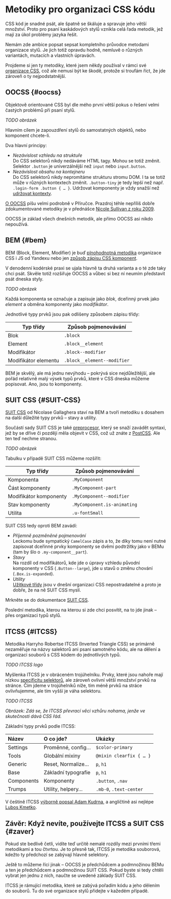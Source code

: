 # Metodiky pro organizaci CSS kódu

CSS kód je snadné psát, ale špatně se škáluje a spravuje jeho větší množství. Proto pro psaní kaskádových stylů vznikla celá řada metodik, jež mají za úkol problémy jazyka řešit.

Nemám zde ambice popsat sepsat kompletního průvodce metodami organizace stylů. Je jich totiž opravdu hodně, nemluvě o různých variantách, mutacích a vlastních úpravách.

Projdeme si jen ty metodiky, které jsem někdy používal v rámci své [organizace CSS](rcss-zasady.md), což ale nemusí být ke škodě, protože si troufám říct, že jde zároveň o ty nejpodstatnější.

## OOCSS {#oocss}

Objektově orientované CSS byl dle mého první větší pokus o řešení velmi častých problémů při psaní stylů. 

*TODO obrázek*

Hlavním cílem je zapouzdření stylů do samostatných objektů, nebo komponent chcete-li.

Dva hlavní principy:

- *Nezávislost vzhledu na struktuře*  
Do CSS selektorů nikdy nedáváme HTML tagy. Mohou se totiž změnit. Selektor `.button` je univerzálnější než `input` nebo `input.button`.
- *Nezávislost obsahu na kontejneru*  
Do CSS selektorů nikdy nepromítáme strukturu stromu DOM. I ta se totiž může v různých kontextech změnit. `.button-tiny` je tedy lepší než např. `.login-form .button { … }`. Udržovat komponenty je vždy snažší než [udržovat kontexty](komponenty-kontexty.md).

[O OOCSS](oocss.md) píšu velmi podrobně v Příručce. Prazdroj téhle nepříliš dobře zdokumentované metodiky je v přednášce [Nicole Sullivan z roku 2009](https://www.slideshare.net/stubbornella/object-oriented-css).

OOCSS je základ všech dnešních metodik, ale přímo OOCSS asi nikdo nepoužívá.

## BEM {#bem}

BEM (Block, Element, Modifier) je buď [plnohodnotná metodika](https://en.bem.info/methodology/) organizace CSS i JS od Yandexu nebo jen [způsob zápisu CSS komponent](http://getbem.com/). 

V denodenní kodérské praxi se ujala hlavně ta druhá varianta a o té zde taky chci psát. Skvěle totiž rozšiřuje OOCSS a vůbec si bez ní neumím představit psát dneska styly.

*TODO obrázek*

Každá komponenta se označuje a zapisuje jako *blok*, dceřinný prvek jako *element* a obměna komponenty jako *modifikátor*.

Jednotlivé typy prvků jsou pak odlišeny způsobem zápisu třídy:

| Typ třídy            | Způsob pojmenovávání |
|----------------------|----------------------|
| Blok                 | `.block`             |
| Element              | `.block__element`    |
| Modifikátor          | `.block--modifier`   |
| Modifikátor elementu | `.block__element--modifier` |

BEM je skvělý, ale má jednu nevýhodu – pokrývá sice nejdůležitější, ale pořád relativně malý výsek typů prvků, které v CSS dneska můžeme popisovat. Ano, jsou to komponenty.

## SUIT CSS {#SUIT-CSS}

[SUIT CSS](https://suitcss.github.io/) od Nicolase Gallaghera staví na BEM a tvoří metodiku s dosahem na další důležité typy prvků – stavy a utility.

Součástí sady SUIT CSS je také [preprocesor](https://github.com/suitcss/preprocessor), který se snaží zavádět syntaxi, jež by se dříve či později měla objevit v CSS, což už znáte z [PostCSS](postcss.md). Ale ten teď nechme stranou.

*TODO obrázek*

Tabulku v případě SUIT CSS můžeme rozšířit:

| Typ třídy               | Způsob pojmenovávání |
|-------------------------|----------------------|
| Komponenta              | `.MyComponent`       |
| Část komponenty         | `.MyComponent-part`    |
| Modifikátor komponenty  | `.MyComponent--modifier`   |
| Stav komponenty         | `.MyComponent.is-animating` |
| Utilita                 | `.u-fontSmall` |

SUIT CSS tedy oproti BEM zavádí:

- *Příjemně pozměněné pojmenování*  
Leckomu bude sympatický `CamelCase` zápis a to, že díky tomu není nutné zapisovat dceřinné prvky komponenty se dvěmi podtržítky jako v BEMu (tam by šlo o `.my-component__part`).
- *Stavy*  
Na rozdíl od modifikátorů, kde jde o úpravy vzhledu původní komponenty v CSS (`.Button--large`), jde u stavů o změnu chování (`.Box.is-expanded`).
- *Utility*  
[Užitkové třídy](css-utility.md) jsou v dnešní organizaci CSS nepostradatelné a proto je dobře, že na ně SUIT CSS myslí.

Mrkněte se do dokumentace [SUIT CSS](https://suitcss.github.io/).

Poslední metodika, kterou na kterou si zde chci posvítit, na to jde jinak – přes organizaci typů stylů.

## ITCSS {#ITCSS}

Metodika Harryho Robertse ITCSS (Inverted Triangle CSS) se primárně nezaměřuje na názvy salektorů ani psaní samotného kódu, ale na dělení a organizaci souborů s CSS kódem do jednotlivých typů.

*TODO ITCSS logo*

Myšlenka ITCSS je v obráceném trojúhelníku. Prvky, které jsou nahoře mají nízkou [specificitu selektorů](css-kaskada.md), ale zároveň ovlivní větší množství prvků na stránce. Čím jdeme v trojúhelníků níže, tím méně prvků na stráce ovlivňujemme, ale tím vyšší je váha selektoru.

*TODO ITCSS*

*Obrázek: Zdá se, že ITCSS převrací věci vzhůru nohama, jenže ve skutečnosti dává CSS řád.*

Základní typy prvků podle ITCSS:

| Název       | O co jde?          | Ukázky                   |
|:------------|:-------------------|:-------------------------|
| Settings    | Proměnné, config…  | `$color-primary`         |
| Tools       | Globální mixiny    | `@mixin clearfix { … }`  |
| Generic     | Reset, Normalize…   | `p`, `h1`               |
| Base        | Základní typografie | `p`, `h1`               |
| Components  | Komponenty          | `.button`, `.nav`       |
| Trumps      | Utility, helpery…   | `.mb-0`, `.text-center` |

V češtině ITCSS [výborně popsal Adam Kudrna](https://frontend.garden/proc-je-itcss-nejpokrocilejsi-metodika-organizace-css/), a angličtině asi nejlépe [Lubos Kmetko](https://www.xfive.co/blog/itcss-scalable-maintainable-css-architecture/).

## Závěr: Když nevíte, používejte ITCSS a SUIT CSS {#zaver}

Pokud ste bedlivě četli, vidíte teď určitě nemalé rozdíly mezi prvními třemi metodikami a tou čtvrtou. Je to přesně tak, ITCSS je metodika souborová, kdežto ty předchozí se zabývají hlavně selektory.

Ještě to můžeme říci jinak – OOCSS je předchůdcem a podmnožinou BEMu a ten je předchůdcem a podmnožinou SUIT CSS. Pokud byste si tedy chtěli vybrat jen jednu z nich, naučte se uvedené základy SUIT CSS.

ITCSS je rámující metodika, které se zabývá pořadím kódu a jeho dělením do souborů. Tu do své organizace stylů přidejte v kažedém případě.
